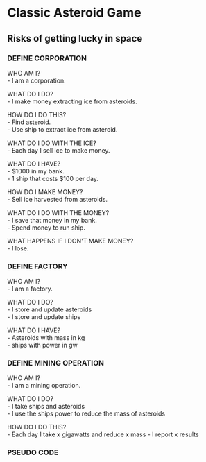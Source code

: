 # Classic Asteroid Game

## Risks of getting lucky in space  

### DEFINE CORPORATION

WHO AM I?  
    - I am a corporation.  

WHAT DO I DO?  
    - I make money extracting ice from asteroids.

HOW DO I DO THIS?  
    - Find asteroid.  
    - Use ship to extract ice from asteroid.  

WHAT DO I DO WITH THE ICE?  
    - Each day I sell ice to make money.  

WHAT DO I HAVE?  
    - $1000 in my bank.  
    - 1 ship that costs $100 per day.  

HOW DO I MAKE MONEY?  
    - Sell ice harvested from asteroids.  

WHAT DO I DO WITH THE MONEY?  
    - I save that money in my bank.  
    - Spend money to run ship.  

WHAT HAPPENS IF I DON'T MAKE MONEY?  
    - I lose.  

### DEFINE FACTORY

WHO AM I?  
    - I am a factory.

WHAT DO I DO?  
    - I store and update asteroids  
    - I store and update ships  

WHAT DO I HAVE?  
    - Asteroids with mass in kg  
    - ships with power in gw  

### DEFINE MINING OPERATION

WHO AM I?  
    - I am a mining operation.  

WHAT DO I DO?  
    - I take ships and asteroids  
    - I use the ships power to reduce the mass of asteroids  

HOW DO I DO THIS?  
    - Each day I take x gigawatts and reduce x mass
    - I report x results

### PSEUDO CODE

